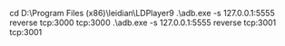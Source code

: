 cd D:\Program Files (x86)\leidian\LDPlayer9
.\adb.exe -s 127.0.0.1:5555 reverse tcp:3000 tcp:3000
.\adb.exe -s 127.0.0.1:5555 reverse tcp:3001 tcp:3001
